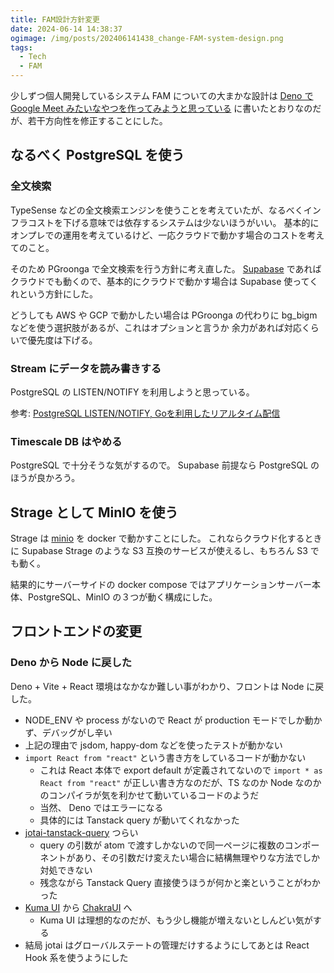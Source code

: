 ```yaml
---
title: FAM設計方針変更
date: 2024-06-14 14:38:37
ogimage: /img/posts/202406141438_change-FAM-system-design.png
tags:
  - Tech
  - FAM
---
```


少しずつ個人開発しているシステム FAM についての大まかな設計は
[Deno で Google Meet みたいなやつを作ってみようと思っている](/posts/2024020601_deno/)
に書いたとおりなのだが、若干方向性を修正することにした。

## なるべく PostgreSQL を使う

### 全文検索

TypeSense などの全文検索エンジンを使うことを考えていたが、なるべくインフラコストを下げる意味では依存するシステムは少ないほうがいい。
基本的にオンプレでの運用を考えているけど、一応クラウドで動かす場合のコストを考えてのこと。

そのため PGroonga で全文検索を行う方針に考え直した。
[Supabase](https://supabase.com/) であればクラウドでも動くので、基本的にクラウドで動かす場合は Supabase 使ってくれという方針にした。

どうしても AWS や GCP で動かしたい場合は PGroonga の代わりに bg_bigm などを使う選択肢があるが、これはオプションと言うか
余力があれば対応くらいで優先度は下げる。

### Stream にデータを読み書きする

PostgreSQL の LISTEN/NOTIFY を利用しようと思っている。

参考: [PostgreSQL LISTEN/NOTIFY, Goを利用したリアルタイム配信](https://zenn.dev/micin/articles/postgresql-listen-notify)

### Timescale DB はやめる

PostgreSQL で十分そうな気がするので。
Supabase 前提なら PostgreSQL のほうが良かろう。

## Strage として MinIO を使う

Strage は [minio](https://min.io/) を docker で動かすことにした。
これならクラウド化するときに Supabase Strage のような S3 互換のサービスが使えるし、もちろん S3 でも動く。

結果的にサーバーサイドの docker compose ではアプリケーションサーバー本体、PostgreSQL、MinIO の３つが動く構成にした。

## フロントエンドの変更

### Deno から Node に戻した

Deno + Vite + React 環境はなかなか難しい事がわかり、フロントは Node に戻した。

* NODE_ENV や process がないので React が production モードでしか動かず、デバッグがし辛い
* 上記の理由で jsdom, happy-dom などを使ったテストが動かない
* `import React from "react"` という書き方をしているコードが動かない
  * これは React 本体で export default が定義されてないので `import * as React from "react"` が正しい書き方なのだが、TS なのか Node なのかのコンパイラが気を利かせて動いているコードのようだ
  * 当然、 Deno ではエラーになる
  * 具体的には Tanstack query が動いてくれなかった
* [jotai-tanstack-query](https://github.com/jotaijs/jotai-tanstack-query) つらい
  * query の引数が atom で渡すしかないので同一ページに複数のコンポーネントがあり、その引数だけ変えたい場合に結構無理やりな方法でしか対処できない
  * 残念ながら Tanstack Query 直接使うほうが何かと楽ということがわかった
* [Kuma UI](https://www.kuma-ui.com) から [ChakraUI](https://v2.chakra-ui.com/) へ
  * Kuma UI は理想的なのだが、もう少し機能が増えないとしんどい気がする
* 結局 jotai はグローバルステートの管理だけするようにしてあとは React Hook 系を使うようにした
